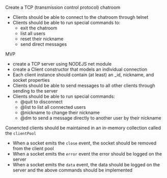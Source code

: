 Create a TCP (transmission control protocol) chatroom
- Clients should be able to connect to the chatroom through telnet
- Clients should be able to run special commands to: 
  - exit the chatroom
  - list all users
  - reset their nickname
  - send direct messages

MVP
- create a TCP server using NODEJS net module
- create a Client constructor that models an individual connection
- Each client instance should contain (at least) an _id, nickname, and socket properties
- Clients should be able to send messages to all other clients through sending to the server
- Clients should be able to run special commands:
  - @quit to disconnect
  - @list to list all connected users
  - @nickname <new-name> to change their nickname
  - @dm <to-username> <message> to send a message directly to another user by their nickname

Conencted clients should be maintained in an in-memory collection called the `clientPool`
- When a socket emits the `close` event, the socket should be removed from the client pool
- When a socket emits the `error` event the error should be logged on the server
- When a socket emits the `data` event, the data should be logged on the server and the above commands should be implemented